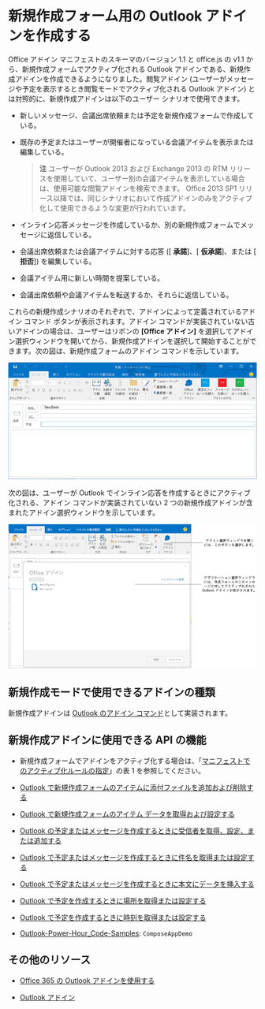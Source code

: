
# 新規作成フォーム用の Outlook アドインを作成する

Office アドイン マニフェストのスキーマのバージョン 1.1 と office.js の v1.1 から、新規作成フォームでアクティブ化される Outlook アドインである、新規作成アドインを作成できるようになりました。閲覧アドイン (ユーザーがメッセージや予定を表示するとき閲覧モードでアクティブ化される Outlook アドイン) とは対照的に、新規作成アドインは以下のユーザー シナリオで使用できます。


- 新しいメッセージ、会議出席依頼または予定を新規作成フォームで作成している。
    
- 既存の予定またはユーザーが開催者になっている会議アイテムを表示または編集している。
    
     >**注**  ユーザーが Outlook 2013 および Exchange 2013 の RTM リリースを使用していて、ユーザー別の会議アイテムを表示している場合は、使用可能な閲覧アドインを検索できます。 Office 2013 SP1 リリース以降では、同じシナリオにおいて作成アドインのみをアクティブ化して使用できるような変更が行われています。
- インライン応答メッセージを作成しているか、別の新規作成フォームでメッセージに返信している。
    
- 会議出席依頼または会議アイテムに対する応答 ([ **承諾**]、[ **仮承諾**]、または [ **拒否**]) を編集している。
    
- 会議アイテム用に新しい時間を提案している。
    
- 会議出席依頼や会議アイテムを転送するか、それらに返信している。
    
これらの新規作成シナリオのそれぞれで、アドインによって定義されているアドイン コマンド ボタンが表示されます。アドイン コマンドが実装されていない古いアドインの場合は、ユーザーはリボンの **[Office アドイン]** を選択してアドイン選択ウィンドウを開いてから、新規作成アドインを選択して開始することができます。次の図は、新規作成フォームのアドイン コマンドを示しています。


![アドイン コマンドが含まれた Outlook 作成フォームが表示されています。](../../images/583023e6-0534-4f17-9791-b91aa8bff07e.png)

次の図は、ユーザーが Outlook でインライン応答を作成するときにアクティブ化される、アドイン コマンドが実装されていない 2 つの新規作成アドインが含まれたアドイン選択ウィンドウを示しています。

![作成されたアイテムに対してアクティブになるテンプレート メール アプリ](../../images/mod_off15_MailApps_TemplatesAppSelectionPane.png)


## 新規作成モードで使用できるアドインの種類


新規作成アドインは [Outlook のアドイン コマンド](../outlook/add-in-commands-for-outlook.md)として実装されます。


## 新規作成アドインに使用できる API の機能



- 新規作成フォームでアドインをアクティブ化する場合は、「[マニフェストでのアクティブ化ルールの指定](../outlook/manifests/activation-rules.md#specify-activation-rules-in-a-manifest)」の表 1 を参照してください。
    
- [Outlook で新規作成フォームのアイテムに添付ファイルを追加および削除する](../outlook/add-and-remove-attachments-to-an-item-in-a-compose-form.md)
    
- [Outlook で新規作成フォームのアイテム データを取得および設定する](../outlook/get-and-set-item-data-in-a-compose-form.md)
    
- [Outlook の予定またはメッセージを作成するときに受信者を取得、設定、または追加する](../outlook/get-set-or-add-recipients.md)
    
- [Outlook で予定またはメッセージを作成するときに件名を取得または設定する](../outlook/get-or-set-the-subject.md)
    
- [Outlook で予定またはメッセージを作成するときに本文にデータを挿入する](../outlook/insert-data-in-the-body.md)
    
- [Outlook で予定を作成するときに場所を取得または設定する](../outlook/get-or-set-the-location-of-an-appointment.md)
    
- [Outlook で予定を作成するときに時刻を取得または設定する](../outlook/get-or-set-the-time-of-an-appointment.md)
    
- [Outlook-Power-Hour_Code-Samples](https://github.com/OfficeDev/Outlook-Power-Hour-Code-Samples):  `ComposeAppDemo`
    

## その他のリソース



- [Office 365 の Outlook アドインを使用する](https://dev.outlook.com/MailAppsGettingStarted/GetStarted)
    
- [Outlook アドイン](../outlook/outlook-add-ins.md)
    
